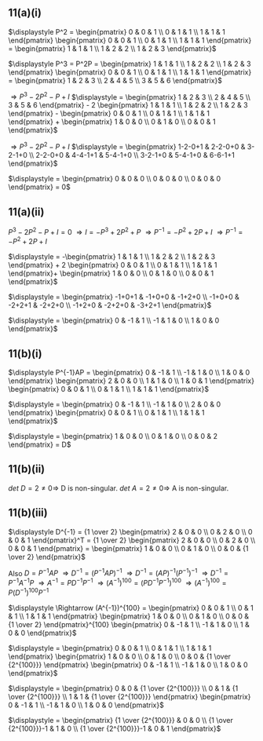 ## 11(a)(i)
$\displaystyle P^2 = \begin{pmatrix}
0 & 0 & 1 \\
0 & 1 & 1 \\
1 & 1 & 1
\end{pmatrix} \begin{pmatrix}
0 & 0 & 1 \\
0 & 1 & 1 \\
1 & 1 & 1
\end{pmatrix} = \begin{pmatrix}
1 & 1 & 1 \\
1 & 2 & 2 \\
1 & 2 & 3
\end{pmatrix}$

$\displaystyle P^3 = P^2P = \begin{pmatrix}
1 & 1 & 1 \\
1 & 2 & 2 \\
1 & 2 & 3
\end{pmatrix} \begin{pmatrix}
0 & 0 & 1 \\
0 & 1 & 1 \\
1 & 1 & 1
\end{pmatrix} = \begin{pmatrix}
1 & 2 & 3 \\
2 & 4 & 5 \\
3 & 5 & 6
\end{pmatrix}$

$\displaystyle \Rightarrow P^3 - 2P^2 - P + I$
$\displaystyle = \begin{pmatrix}
1 & 2 & 3 \\
2 & 4 & 5 \\
3 & 5 & 6
\end{pmatrix} - 2  \begin{pmatrix}
1 & 1 & 1 \\
1 & 2 & 2 \\
1 & 2 & 3
\end{pmatrix} - \begin{pmatrix}
0 & 0 & 1 \\
0 & 1 & 1 \\
1 & 1 & 1
\end{pmatrix} + \begin{pmatrix}
1 & 0 & 0 \\
0 & 1 & 0 \\
0 & 0 & 1
\end{pmatrix}$

$\displaystyle \Rightarrow P^3 - 2P^2 - P + I$
$\displaystyle = \begin{pmatrix}
1-2-0+1 & 2-2-0+0 & 3-2-1+0 \\
2-2-0+0 & 4-4-1+1 & 5-4-1+0 \\
3-2-1+0 & 5-4-1+0 & 6-6-1+1
\end{pmatrix}$

$\displaystyle = \begin{pmatrix}
0 & 0 & 0 \\
0 & 0 & 0 \\
0 & 0 & 0
\end{pmatrix} = 0$

## 11(a)(ii)
$\displaystyle P^3 - 2P^2 - P + I = 0$
$\displaystyle \Rightarrow  I = -P^3 + 2P^2 + P$
$\displaystyle \Rightarrow  P^{-1} = -P^2 + 2P + I$
$\displaystyle \Rightarrow  P^{-1} = -P^2 + 2P + I$

$\displaystyle = -\begin{pmatrix}
1 & 1 & 1 \\
1 & 2 & 2 \\
1 & 2 & 3
\end{pmatrix} + 2 \begin{pmatrix}
0 & 0 & 1 \\
0 & 1 & 1 \\
1 & 1 & 1
\end{pmatrix}+ \begin{pmatrix}
1 & 0 & 0 \\
0 & 1 & 0 \\
0 & 0 & 1
\end{pmatrix}$

$\displaystyle = \begin{pmatrix}
-1+0+1 & -1+0+0 & -1+2+0 \\
-1+0+0 & -2+2+1 & -2+2+0 \\
-1+2+0 & -2+2+0 & -3+2+1
\end{pmatrix}$

$\displaystyle = \begin{pmatrix}
0 & -1 & 1 \\
-1 & 1 & 0 \\
1 & 0 & 0
\end{pmatrix}$

## 11(b)(i)
$\displaystyle P^{-1}AP = \begin{pmatrix}
0 & -1 & 1 \\
-1 & 1 & 0 \\
1 & 0 & 0
\end{pmatrix}  \begin{pmatrix}
2 & 0 & 0 \\
1 & 1 & 0 \\
1 & 0 & 1
\end{pmatrix} \begin{pmatrix}
0 & 0 & 1 \\
0 & 1 & 1 \\
1 & 1 & 1
\end{pmatrix}$

$\displaystyle = \begin{pmatrix}
0 & -1 & 1 \\
-1 & 1 & 0 \\
2 & 0 & 0
\end{pmatrix} \begin{pmatrix}
0 & 0 & 1 \\
0 & 1 & 1 \\
1 & 1 & 1
\end{pmatrix}$

$\displaystyle = \begin{pmatrix}
1 & 0 & 0 \\
0 & 1 & 0 \\
0 & 0 & 2
\end{pmatrix} = D$

## 11(b)(ii)
$det\ D = 2 \neq 0 \Rightarrow$ D is non-singular. 
$det\ A = 2 \neq 0 \Rightarrow$ A is non-singular.

## 11(b)(iii)
$\displaystyle D^{-1} = {1 \over 2} \begin{pmatrix}
2 & 0 & 0 \\
0 & 2 & 0 \\
0 & 0 & 1
 \end{pmatrix}^T  = {1 \over 2} \begin{pmatrix}
2 & 0 & 0 \\
0 & 2 & 0 \\
0 & 0 & 1
 \end{pmatrix} = \begin{pmatrix}
1 & 0 & 0 \\
0 & 1 & 0 \\
0 & 0 & {1 \over 2}
 \end{pmatrix}$

Also
$\displaystyle D = P^{-1}AP$
$\displaystyle \Rightarrow D^{-1} = (P^{-1}AP)^{-1}$
$\displaystyle \Rightarrow D^{-1} = (AP)^{-1}(P^{-1})^{-1}$
$\displaystyle \Rightarrow D^{-1} = P^{-1}A^{-1}P$
$\displaystyle \Rightarrow A^{-1} = PD^{-1}P^{-1}$
$\displaystyle \Rightarrow (A^{-1})^{100} = (PD^{-1}P^{-1})^{100}$
$\displaystyle \Rightarrow (A^{-1})^{100} = P(D^{-1})^{100}P^{-1}$

$\displaystyle \Rightarrow (A^{-1})^{100} = \begin{pmatrix}
0 & 0 & 1 \\
0 & 1 & 1 \\
1 & 1 & 1
\end{pmatrix} \begin{pmatrix}
1 & 0 & 0 \\
0 & 1 & 0 \\
0 & 0 & {1 \over 2}
 \end{pmatrix}^{100} \begin{pmatrix}
0 & -1 & 1 \\
-1 & 1 & 0 \\
1 & 0 & 0
\end{pmatrix}$

$\displaystyle = \begin{pmatrix}
0 & 0 & 1 \\
0 & 1 & 1 \\
1 & 1 & 1
\end{pmatrix} \begin{pmatrix}
1 & 0 & 0 \\
0 & 1 & 0 \\
0 & 0 & {1 \over {2^{100}}}
 \end{pmatrix} \begin{pmatrix}
0 & -1 & 1 \\
-1 & 1 & 0 \\
1 & 0 & 0
\end{pmatrix}$

$\displaystyle = \begin{pmatrix}
0 & 0 & {1 \over {2^{100}}} \\
0 & 1 & {1 \over {2^{100}}} \\
1 & 1 & {1 \over {2^{100}}}
\end{pmatrix} \begin{pmatrix}
0 & -1 & 1 \\
-1 & 1 & 0 \\
1 & 0 & 0
\end{pmatrix}$

$\displaystyle = \begin{pmatrix}
{1 \over {2^{100}}} & 0 & 0 \\
{1 \over {2^{100}}}-1 & 1 & 0 \\
{1 \over {2^{100}}}-1 & 0 & 1
\end{pmatrix}$